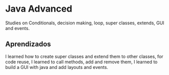 
# Java Advanced

Studies on Conditionals, decision making, loop, super classes, extends, GUI and events.


## Aprendizados


I learned how to create super classes and extend them to other classes, for code reuse, I learned to call methods, add and remove them, I learned to build a GUI with java and add layouts and events.


